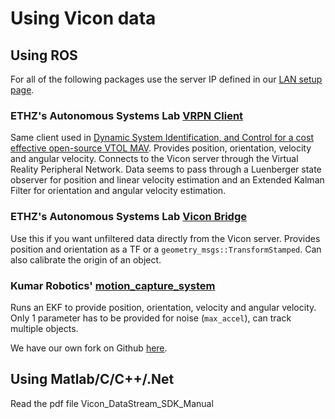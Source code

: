 # Using Vicon data

## Using ROS

For all of the following packages use the server IP defined in our [LAN setup page](/Equipment/Networking/LAN.html).

### ETHZ's Autonomous Systems Lab [VRPN Client](https://github.com/ethz-asl/ros_vrpn_client)

Same client used in [Dynamic System Identification, and Control for a cost effective open-source VTOL MAV](https://arxiv.org/pdf/1701.08623.pdf). Provides position, orientation, velocity and angular velocity. Connects to the Vicon server through the Virtual Reality Peripheral Network. Data seems to pass through a Luenberger state observer for position and linear velocity estimation and an Extended Kalman Filter for orientation and angular velocity estimation.

### ETHZ's Autonomous Systems Lab [Vicon Bridge](https://github.com/ethz-asl/vicon_bridge)

Use this if you want unfiltered data directly from the Vicon server. Provides position and orientation as a TF or a `geometry_msgs::TransformStamped`. Can also calibrate the origin of an object.

### Kumar Robotics' [motion_capture_system](https://github.com/KumarRobotics/motion_capture_system)

Runs an EKF to provide position, orientation, velocity and angular velocity. Only 1 parameter has to be provided for noise (`max_accel`), can track multiple objects.

We have our own fork on Github [here](https://github.com/MRASL/motion_capture_system).


## Using Matlab/C/C++/.Net
Read the pdf file Vicon_DataStream_SDK_Manual 
